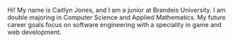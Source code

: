 Hi! My name is Caitlyn Jones, and I am a junior at Brandeis University. I am double majoring in Computer Science and Applied Mathematics. My future career goals focus on software engineering with a speciality in game and web development. 
